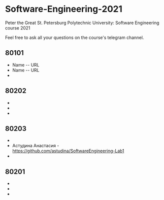 # Software-Engineering-2021
Peter the Great St. Petersburg Polytechnic University: Software Engineering course 2021

Feel free to ask all your questions on the course's telegram channel.

## 80101

- Name -- URL
- Name -- URL
-

## 80202

-
-
-

## 80203

-
- Астудина Анастасия - https://github.com/astudina/SoftwareEngineering-Lab1
-

## 80201

-
-
-
